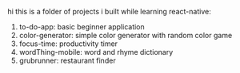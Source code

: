 hi this is a folder of projects i built while learning react-native:

1. to-do-app: basic beginner application
2. color-generator: simple color generator with random color game
3. focus-time: productivity timer 
4. wordThing-mobile: word and rhyme dictionary
5. grubrunner: restaurant finder
